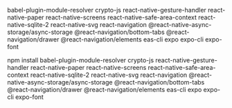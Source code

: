 babel-plugin-module-resolver
crypto-js
react-native-gesture-handler
react-native-paper
react-native-screens
react-native-safe-area-context
react-native-sqlite-2
react-native-svg
react-navigation
@react-native-async-storage/async-storage
@react-navigation/bottom-tabs
@react-navigation/drawer
@react-navigation/elements
eas-cli
expo
expo-cli
expo-font

npm install babel-plugin-module-resolver crypto-js react-native-gesture-handler react-native-paper react-native-screens react-native-safe-area-context react-native-sqlite-2 react-native-svg react-navigation @react-native-async-storage/async-storage @react-navigation/bottom-tabs @react-navigation/drawer @react-navigation/elements eas-cli expo expo-cli expo-font